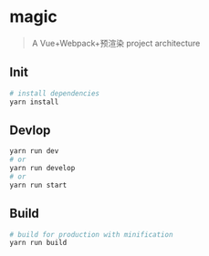 # magic

> A Vue+Webpack+预渲染 project architecture

## Init

``` bash
# install dependencies
yarn install
```

## Devlop

```bash
yarn run dev
# or 
yarn run develop
# or 
yarn run start
```
## Build

```bash
# build for production with minification
yarn run build

```